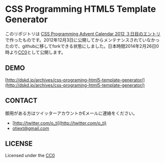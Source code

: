 # CSS Programming HTML5 Template Generator

このリポジトリは [CSS Programming Advent Calendar 2012 ３日目のエントリ](http://www.adventar.org/calendars/2)で作ったものです。2012年12月3日に公開してからメンテナンスされていなかったので、githubに移してforkできる状態にしました。日本時間2014年2月26日0時より[CC0](https://creativecommons.org/publicdomain/zero/1.0/deed.ja)として公開します。

## DEMO
[http://dskd.jp/archives/css-programing-html5-template-generator/](http://dskd.jp/archives/css-programing-html5-template-generator/)

## CONTACT
御用がある方はツイッターアカウントかEメールに連絡をください。

+ [http://twitter.com/o_ti](http://twitter.com/o_ti)
+ otiext@gmail.com

## LICENSE
Licensed under the [CC0](https://creativecommons.org/publicdomain/zero/1.0/deed.ja)